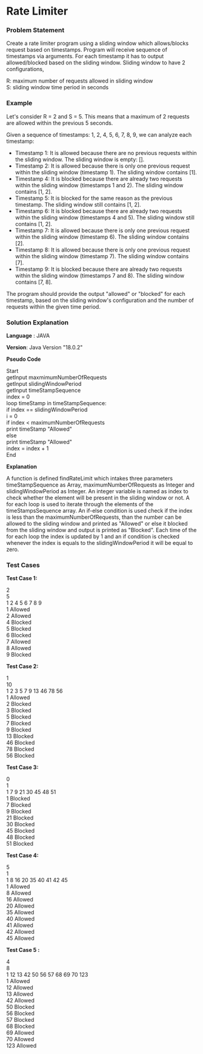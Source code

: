 # Rate Limiter
### Problem Statement
Create a rate limiter program using a sliding window which allows/blocks request based on
timestamps. Program will receive sequence of timestamps via arguments. For each timestamp it has
to output allowed/blocked based on the sliding window.
Sliding window to have 2 configurations,

R: maximum number of requests allowed in sliding window\
S: sliding window time period in seconds

### Example
Let's consider R = 2 and S = 5. This means that a maximum of 2 requests are allowed within the previous 5 seconds.

Given a sequence of timestamps: 1, 2, 4, 5, 6, 7, 8, 9, we can analyze each timestamp:

- Timestamp 1: It is allowed because there are no previous requests within the sliding window. The sliding window is empty: [].
- Timestamp 2: It is allowed because there is only one previous request within the sliding window (timestamp 1). The sliding window contains [1].
- Timestamp 4: It is blocked because there are already two requests within the sliding window (timestamps 1 and 2). The sliding window contains [1, 2].
- Timestamp 5: It is blocked for the same reason as the previous timestamp. The sliding window still contains [1, 2].
- Timestamp 6: It is blocked because there are already two requests within the sliding window (timestamps 4 and 5). The sliding window still contains [1, 2].
- Timestamp 7: It is allowed because there is only one previous request within the sliding window (timestamp 6). The sliding window contains [2].
- Timestamp 8: It is allowed because there is only one previous request within the sliding window (timestamp 7). The sliding window contains [7].
- Timestamp 9: It is blocked because there are already two requests within the sliding window (timestamps 7 and 8). The sliding window contains [7, 8].

The program should provide the output "allowed" or "blocked" for each timestamp, based on the sliding window's configuration and the number of requests within the given time period.

### Solution Explanation

**Language** : JAVA

**Version**: Java Version "18.0.2"


**Pseudo Code**

Start\
getInput maxmimumNumberOfRequests\
getInput slidingWindowPeriod\
getInput timeStampSequence\
index = 0\
loop timeStamp in timeStampSequence:\
if index == slidingWindowPeriod\
i = 0\
if index < maximumNumberOfRequests\
print timeStamp "Allowed"\
else\
print timeStamp "Allowed"\
index = index + 1\
End

**Explanation**

A function is defined findRateLimit which intakes three parameters timeStampSequence as Array, maximumNumberOfRequests as Integer and slidingWindowPeriod as Integer. 
An integer variable is named as index to check whether the element will be present in the sliding window or not. A for each loop is used to iterate through the elements 
of the timeStampsSequence array. An if-else condition is used check if the index is less than the maximumNumberOfRequests, than the number can be allowed to the sliding window
and printed as "Allowed" or else it blocked from the sliding window and output is printed as "Blocked". Each time of the for each loop the index is updated by 1 and an if condition
is checked whenever the index is equals to the slidingWindowPeriod it will be equal to zero.


### Test Cases

**Test Case 1:**

2\
5\
1 2 4 5 6 7 8 9\
1 Allowed\
2 Allowed\
4 Blocked\
5 Blocked\
6 Blocked\
7 Allowed\
8 Allowed\
9 Blocked

**Test Case 2:**

1\
10\
1 2 3 5 7 9 13 46 78 56\
1 Allowed\
2 Blocked\
3 Blocked\
5 Blocked\
7 Blocked\
9 Blocked\
13 Blocked\
46 Blocked\
78 Blocked\
56 Blocked

**Test Case 3:**

0\
1\
1 7 9 21 30 45 48 51\
1 Blocked\
7 Blocked\
9 Blocked\
21 Blocked\
30 Blocked\
45 Blocked\
48 Blocked\
51 Blocked

**Test Case 4:**

5\
1\
1 8 16 20 35 40 41 42 45\
1 Allowed\
8 Allowed\
16 Allowed\
20 Allowed\
35 Allowed\
40 Allowed\
41 Allowed\
42 Allowed\
45 Allowed

**Test Case 5 :**

4\
8\
1 12 13 42 50 56 57 68 69 70 123\
1 Allowed\
12 Allowed\
13 Allowed\
42 Allowed\
50 Blocked\
56 Blocked\
57 Blocked\
68 Blocked\
69 Allowed\
70 Allowed\
123 Allowed




